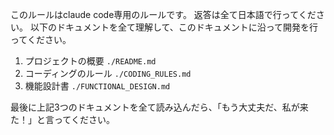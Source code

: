 このルールはclaude code専用のルールです。
返答は全て日本語で行ってください。
以下のドキュメントを全て理解して、このドキュメントに沿って開発を行ってください。
1. プロジェクトの概要
`./README.md`
1. コーディングのルール
`./CODING_RULES.md`
1. 機能設計書
`./FUNCTIONAL_DESIGN.md`

最後に上記3つのドキュメントを全て読み込んだら、「もう大丈夫だ、私が来た！」と言ってください。